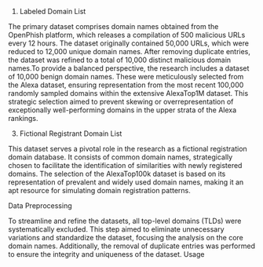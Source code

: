 1. Labeled Domain List

The primary dataset comprises domain names obtained from the OpenPhish platform, which releases a compilation of 500 malicious URLs every 12 hours. The dataset originally contained 50,000 URLs, which were reduced to 12,000 unique domain names. After removing duplicate entries, the dataset was refined to a total of 10,000 distinct malicious domain names.To provide a balanced perspective, the research includes a dataset of 10,000 benign domain names. These were meticulously selected from the Alexa dataset, ensuring representation from the most recent 100,000 randomly sampled domains within the extensive AlexaTop1M dataset. This strategic selection aimed to prevent skewing or overrepresentation of exceptionally well-performing domains in the upper strata of the Alexa rankings.

3. Fictional Registrant Domain List

This dataset serves a pivotal role in the research as a fictional registration domain database. It consists of common domain names, strategically chosen to facilitate the identification of similarities with newly registered domains. The selection of the AlexaTop100k dataset is based on its representation of prevalent and widely used domain names, making it an apt resource for simulating domain registration patterns.

Data Preprocessing

To streamline and refine the datasets, all top-level domains (TLDs) were systematically excluded. This step aimed to eliminate unnecessary variations and standardize the dataset, focusing the analysis on the core domain names. Additionally, the removal of duplicate entries was performed to ensure the integrity and uniqueness of the dataset.
Usage

